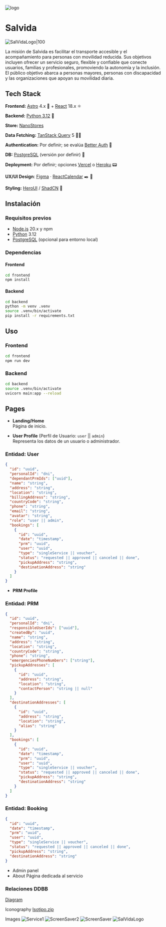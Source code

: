 ![logo](https://github.com/user-attachments/assets/2b568d6f-a653-437a-8ad1-6a966ac176b7)

# Salvida

![SalVidaLogo|100](https://github.com/user-attachments/assets/1fb0c014-54ac-48df-81b0-b7bda1f0357c)

La misión de Salvida es facilitar el transporte accesible y el acompañamiento para personas con movilidad reducida. Sus objetivos incluyen ofrecer un servicio seguro, flexible y confiable que conecte usuarios, familias y profesionales, promoviendo la autonomía y la inclusión. El público objetivo abarca a personas mayores, personas con discapacidad y las organizaciones que apoyan su movilidad diaria.

## Tech Stack

**Frontend:** [Astro](https://astro.build/) 4.x 🚀 + [React](https://react.dev/) 18.x ⚛

**Backend:** [Python&nbsp;3.12](https://www.python.org/) 🐍

**Store:** [NanoStores](https://github.com/nanostores/nanostores)

**Data Fetching:** [TanStack Query](https://tanstack.com/query/latest) 5 🌴🌐

**Authentication:** Por definir; se evalúa [Better&nbsp;Auth](https://better-auth.com/) 🔐

**DB:** [PostgreSQL](https://www.postgresql.org/) (versión por definir) 💾

**Deployment:** Por definir; opciones [Vercel](https://vercel.com/) o [Heroku](https://www.heroku.com/) 📟

**UX/UI Design**: [Figma](https://www.figma.com/files/project/23313500) · [ReactCalendar](https://www.react-calendar.com/) ✒️ 📐

**Styling:** [HeroUI](https://www.heroui.com/) / [ShadCN](https://ui.shadcn.com/) 💎

## Instalación

### Requisitos previos
- [Node.js](https://nodejs.org/) 20.x y npm
- [Python](https://www.python.org/) 3.12
- [PostgreSQL](https://www.postgresql.org/) (opcional para entorno local)

### Dependencias
#### Frontend
```bash
cd frontend
npm install
```

#### Backend
```bash
cd backend
python -m venv .venv
source .venv/bin/activate
pip install -r requirements.txt
```

## Uso

### Frontend
```bash
cd frontend
npm run dev
```

### Backend
```bash
cd backend
source .venv/bin/activate
uvicorn main:app --reload
```

## Pages

- **Landing/Home**  
  Página de inicio.

- **User Profile** (Perfil de Usuario: `user` || `admin`)  
  Representa los datos de un usuario o administrador.

### Entidad: User

```json
{
  "id": "uuid",
  "personalId": "dni",
  "dependantPrmIds": ["uuid"],
  "name": "string",
  "address": "string",
  "location": "string",
  "billingAddress": "string",
  "countryCode": "string",
  "phone": "string",
  "email": "string",
  "avatar": "string",
  "role": "user || admin",
  "bookings": [
    {
      "id": "uuid",
      "date": "timestamp",
      "prm": "uuid",
      "user": "uuid",
      "type": "singleService || voucher",
      "status": "requested || approved || canceled || done",
      "pickupAddress": "string",
      "destinationAddress": "string"
    }
  ]
}
```

- **PRM Profile**

### Entidad: PRM

```json
{
  "id": "uuid",
  "personalId": "dni",
  "responsibleUserIds": ["uuid"],
  "createdBy": "uuid",
  "name": "string",
  "address": "string",
  "location": "string",
  "countryCode": "string",
  "phone": "string",
  "emergenciesPhoneNumbers": ["string"],
  "pickupAddresses": [
    {
      "id": "uuid",
      "address": "string",
      "location": "string",
      "contactPerson": "string || null"
    }
  ],
  "destinationAddresses": [
    {
      "id": "uuid",
      "address": "string",
      "location": "string",
      "alias": "string"
    }
  ],
  "bookings": [
    {
      "id": "uuid",
      "date": "timestamp",
      "prm": "uuid",
      "user": "uuid",
      "type": "singleService || voucher",
      "status": "requested || approved || canceled || done",
      "pickupAddress": "string",
      "destinationAddress": "string"
    }
  ]
}
```

### Entidad: Booking

```json
{
  "id": "uuid",
  "date": "timestamp",
  "prm": "uuid",
  "user": "uuid",
  "type": "singleService || voucher",
  "status": "requested || approved || canceled || done",
  "pickupAddress": "string",
  "destinationAddress": "string"
}
```

- Admin panel
- About
  Página dedicada al servicio

### Relaciones DDBB

[Diagram](https://database.build/db/blr9xemeegvy7qg3)

Iconography
[Isotipo.zip](https://github.com/user-attachments/files/18522895/Isotipo.zip)

Images
![Service1](https://github.com/user-attachments/assets/8c57073a-bdf3-47f1-b6ea-632ab6c56dde)
![ScreenSaver2](https://github.com/user-attachments/assets/6699c177-6be9-4f71-a2d7-135785cb7b4d)
![ScreenSaver](https://github.com/user-attachments/assets/444171ea-7270-4bce-9ba6-2253f2445158)
![SalVidaLogo](https://github.com/user-attachments/assets/1fb0c014-54ac-48df-81b0-b7bda1f0357c)
